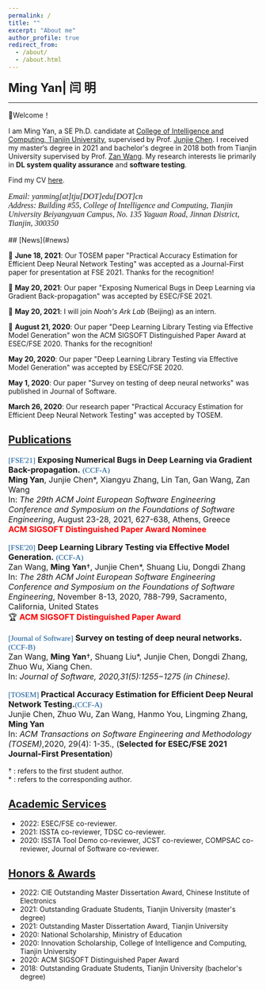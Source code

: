 ```yaml
---
permalink: /
title: ""
excerpt: "About me"
author_profile: true
redirect_from: 
  - /about/
  - /about.html  
---
```


<font size=5 style="font-style:bold"><strong>Ming Yan| 闫 明</strong></font> 

-----------------------------------------

👋Welcome！

I am Ming Yan, a SE Ph.D. candidate at [College of Intelligence and Computing, Tianjin University](http://cic.tju.edu.cn/english/home.htm), supervised by Prof. [Junjie Chen](https://sites.google.com/site/junjiechen08). I received my master‘s degree in 2021 and bachelor's degree in 2018 both from Tianjin University supervised by Prof. [Zan Wang](https://tjusail.github.io/people/wangzan.html). My research interests lie primarily in **DL system quality assurance** and **software testing**. 

Find my CV [here]().<br>

<p class="small" style="font-size:16px">
<font face="Times New Roman" style="font-style:italic">Email: yanming[at]tju[DOT]edu[DOT]cn</font> <br> <font face="Times New Roman" style="font-style:italic">Address:  Building #55,  College of Intelligence and Computing, Tianjin University Beiyangyuan Campus, No. 135 Yaguan Road, Jinnan District, Tianjin, 300350</font>
</p>
## [News](#news) 

 📢 **June 18, 2021**: Our TOSEM paper "Practical Accuracy Estimation for Efficient Deep Neural Network Testing" was accepted as a Journal-First paper for presentation at FSE 2021. Thanks for the recognition! 

 📢 **May 20, 2021**: Our paper "Exposing Numerical Bugs in Deep Learning via Gradient Back-propagation" was accepted by ESEC/FSE 2021. 

📢 **May 20, 2021**: I will join *Noah's Ark Lab* (Beijing) as an intern.

📢 **August 21, 2020**: Our paper "Deep Learning Library Testing via Effective Model Generation" won the ACM SIGSOFT Distinguished Paper Award at ESEC/FSE 2020. Thanks for the recognition! 

 **May 20, 2020**: Our paper "Deep Learning Library Testing via Effective Model Generation" was accepted by ESEC/FSE 2020. 

 **May 1, 2020**: Our paper "Survey on testing of deep neural networks" was published in Journal of Software.

 **March 26, 2020**: Our research paper "Practical Accuracy Estimation for Efficient Deep Neural Network Testing" was accepted by TOSEM. 

## [Publications](#publications)

<p class="small" style="font-size:16px"><span style="color: #0b5394;  font-family: 'Georgia'; font-size: 11.5pt; vertical-align: baseline;">[FSE'21]</span> <strong>Exposing Numerical Bugs in Deep Learning via Gradient Back-propagation.</strong> <span style="color: #0b5394;  font-family: 'Georgia'; font-size: 11.5pt; vertical-align: baseline;">(CCF-A)</span><br> <strong>Ming Yan</strong>, Junjie Chen*, Xiangyu Zhang, Lin Tan, Gan Wang, Zan Wang<br> In: <i>The 29th ACM Joint European Software Engineering Conference and Symposium on the Foundations of Software Engineering</i>, August 23-28, 2021, 627-638, Athens, Greece<br> <font color="red" style="font-style:bold"><strong>ACM SIGSOFT Distinguished Paper Award Nominee</strong> </font><br></p>

<p class="small" style="font-size:16px"><span style="color: #0b5394;  font-family: 'Georgia'; font-size: 11.5pt; vertical-align: baseline;">[FSE'20]</span> <strong>Deep Learning Library Testing via Effective Model Generation.</strong> <span style="color: #0b5394;  font-family: 'Georgia'; font-size: 11.5pt; vertical-align: baseline;">(CCF-A)</span><br> Zan Wang, <strong>Ming Yan</strong>&dagger;, Junjie Chen*, Shuang Liu, Dongdi Zhang<br> In: <i>The 28th ACM Joint European Software Engineering Conference and Symposium on the Foundations of Software Engineering</i>, November 8-13, 2020, 788-799, Sacramento, California, United States<br> <span style='font-size:16px;'>&#127942;</span> <font color="red" style="font-style:bold"><strong>ACM SIGSOFT Distinguished Paper Award</strong> </font><br></p>


<p class="small" style="font-size:16px"><span style="color: #0b5394;  font-family: 'Georgia'; font-size: 11.5pt; vertical-align: baseline;">[Journal of Software]</span> <strong>Survey on testing of deep neural networks.</strong> <span style="color: #0b5394;  font-family: 'Georgia'; font-size: 11.5pt; vertical-align: baseline;">(CCF-B)</span><br> Zan Wang, <strong>Ming Yan</strong>&dagger;, Shuang Liu*, Junjie Chen, Dongdi Zhang, Zhuo Wu, Xiang Chen.<br> In: <i>Journal of Software, 2020,31(5):1255−1275 (in Chinese).</i><br></p>

<p class="small" style="font-size:16px"> <span style="color: #0b5394;  font-family: 'Georgia'; font-size: 11.5pt; vertical-align: baseline;">[TOSEM]</span><strong> Practical Accuracy Estimation for Efficient Deep Neural Network Testing.</strong><span style="color: #0b5394;  font-family: 'Georgia'; font-size: 11.5pt; vertical-align: baseline;">(CCF-A)</span><br>Junjie Chen, Zhuo Wu, Zan Wang, Hanmo You, Lingming Zhang, <strong>Ming Yan</strong><br> In: <i>ACM Transactions on Software Engineering and Methodology (TOSEM)</i>,2020, 29(4): 1-35., (<strong>Selected for ESEC/FSE 2021 Journal-First Presentation</strong>)<br></p>

<p class="small">
&dagger; : refers to the first student author. <br>
* : refers to the corresponding author. <br>
</p>


## [Academic Services](#services)

- 2022: ESEC/FSE co-reviewer.
- 2021: ISSTA co-reviewer, TDSC co-reviewer.
- 2020:  ISSTA Tool Demo co-reviewer, JCST  co-reviewer, COMPSAC co-reviewer, Journal of Software co-reviewer.

## [Honors & Awards](#honors)

- 2022: CIE Outstanding Master Dissertation Award, Chinese Institute of Electronics
- 2021: Outstanding Graduate Students, Tianjin University (master's degree)
- 2021: Outstanding Master Dissertation Award, Tianjin University
- 2020: National Scholarship, Ministry of Education
- 2020: Innovation Scholarship, College of Intelligence and Computing, Tianjin University
- 2020: ACM SIGSOFT Distinguished Paper Award
- 2018: Outstanding Graduate Students, Tianjin University (bachelor's degree)

